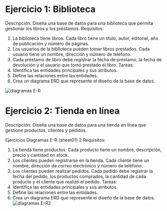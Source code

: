 # Ejercicio 1: Biblioteca

Descripción:
Diseña una base de datos para una biblioteca que permita gestionar los libros y
los préstamos.
Requisitos:

1. La biblioteca tiene libros. Cada libro tiene un título, autor, editorial, año de
   publicación y número de páginas.
2. Los usuarios de la biblioteca pueden tomar libros prestados. Cada usuario
   tiene un nombre, dirección y número de teléfono.
3. Cada préstamo de libro debe registrar la fecha de préstamo, la fecha de
   devolución y el usuario que tomó prestado el libro.
   Tareas:
4. Identifica las entidades principales y sus atributos.
5. Define las relaciones entre las entidades.
6. Crea un diagrama ERD que represente el diseño de la base de datos.

![diagramas E-R](./Diagram.drawio1.png)

# Ejercicio 2: Tienda en línea

Descripción:
Diseña una base de datos para una tienda en línea que gestione productos,
clientes y pedidos.

Ejercicios Diagramas E-R (sheet01) 2
Requisitos:

1. La tienda tiene productos. Cada producto tiene un nombre, descripción,
   precio y cantidad en stock.
2. Los clientes pueden registrarse en la tienda. Cada cliente tiene un nombre,
   dirección de correo electrónico y número de teléfono.
3. Los clientes pueden realizar pedidos. Cada pedido debe registrar la fecha
   del pedido, los productos comprados, la cantidad de cada producto y el
   cliente que realizó el pedido.
   Tareas:
4. Identifica las entidades principales y sus atributos.
5. Define las relaciones entre las entidades.
6. Crea un diagrama ERD que represente el diseño de la base de datos.
   ![diagramas E-R2](./Diagram.drawio2.png)
